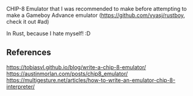 CHIP-8 Emulator that I was recommended to make before attempting to make a Gameboy Advance emulator (https://github.com/vyasj/rustboy, check it out #ad)

In Rust, because I hate myself! :D

## References
https://tobiasvl.github.io/blog/write-a-chip-8-emulator/
https://austinmorlan.com/posts/chip8_emulator/
https://multigesture.net/articles/how-to-write-an-emulator-chip-8-interpreter/